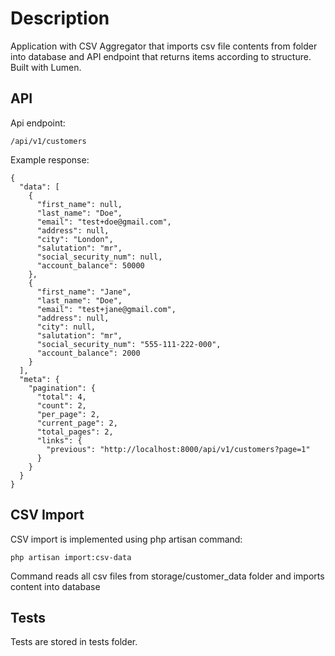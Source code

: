 # Description

Application with CSV Aggregator that imports csv file contents from folder into database and API endpoint that returns items according to structure.
Built with Lumen.

## API
Api endpoint:
```
/api/v1/customers
```

Example response: 

```
{
  "data": [
    {
      "first_name": null,
      "last_name": "Doe",
      "email": "test+doe@gmail.com",
      "address": null,
      "city": "London",
      "salutation": "mr",
      "social_security_num": null,
      "account_balance": 50000
    },
    {
      "first_name": "Jane",
      "last_name": "Doe",
      "email": "test+jane@gmail.com",
      "address": null,
      "city": null,
      "salutation": "mr",
      "social_security_num": "555-111-222-000",
      "account_balance": 2000
    }
  ],
  "meta": {
    "pagination": {
      "total": 4,
      "count": 2,
      "per_page": 2,
      "current_page": 2,
      "total_pages": 2,
      "links": {
        "previous": "http://localhost:8000/api/v1/customers?page=1"
      }
    }
  }
}
```
## CSV Import
CSV import is implemented using php artisan command:
```
php artisan import:csv-data
```
Command reads all csv files from storage/customer_data folder and imports content into database

## Tests
Tests are stored in tests folder.



